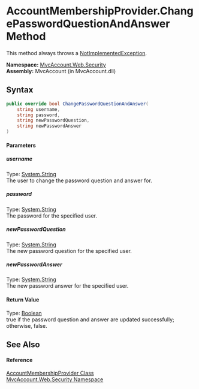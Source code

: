 AccountMembershipProvider.ChangePasswordQuestionAndAnswer Method
================================================================
This method always throws a [NotImplementedException][1].

**Namespace:** [MvcAccount.Web.Security][2]  
**Assembly:** MvcAccount (in MvcAccount.dll)

Syntax
------

```csharp
public override bool ChangePasswordQuestionAndAnswer(
	string username,
	string password,
	string newPasswordQuestion,
	string newPasswordAnswer
)
```

#### Parameters

##### *username*
Type: [System.String][3]  
The user to change the password question and answer for.

##### *password*
Type: [System.String][3]  
The password for the specified user.

##### *newPasswordQuestion*
Type: [System.String][3]  
The new password question for the specified user.

##### *newPasswordAnswer*
Type: [System.String][3]  
The new password answer for the specified user.

#### Return Value
Type: [Boolean][4]  
true if the password question and answer are updated successfully; otherwise, false.

See Also
--------

#### Reference
[AccountMembershipProvider Class][5]  
[MvcAccount.Web.Security Namespace][2]  

[1]: http://msdn.microsoft.com/en-us/library/6byb74h9
[2]: ../README.md
[3]: http://msdn.microsoft.com/en-us/library/s1wwdcbf
[4]: http://msdn.microsoft.com/en-us/library/a28wyd50
[5]: README.md